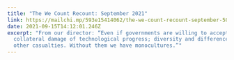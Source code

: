 ```yaml
---
title: "The We Count Recount: September 2021"
link: https://mailchi.mp/593e15414062/the-we-count-recount-september-5074809
date: 2021-09-15T14:12:01.246Z
excerpt: "From our director: “Even if governments are willing to accept the
  collateral damage of technological progress; diversity and difference are
  other casualties. Without them we have monocultures.”"
---
```

